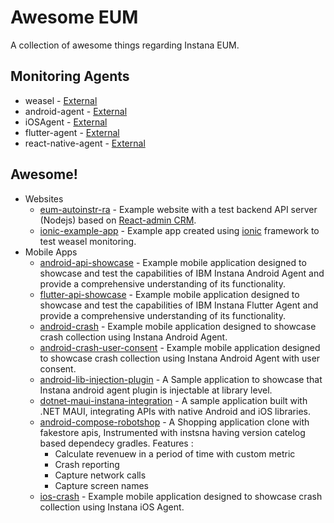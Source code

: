 # Awesome EUM
A collection of awesome things regarding Instana EUM.

## Monitoring Agents

- weasel - [External](https://github.com/instana/weasel)
- android-agent - [External](https://github.com/instana/android-agent)
- iOSAgent -  [External](https://github.com/instana/iOSAgent)
- flutter-agent -  [External](https://github.com/instana/flutter-agent)
- react-native-agent -  [External](https://github.com/instana/react-native-agent)

## Awesome!

- Websites
  - [eum-autoinstr-ra](/eum-autoinstr-ra) - Example website with a test backend API server (Nodejs) based on [React-admin CRM](https://github.com/marmelab/react-admin/tree/master/examples/crm).
  - [ionic-example-app](/ionic-example-apps/ionic-example-app1/) - Example app created using [ionic](https://ionicframework.com/docs) framework to test weasel monitoring. 
- Mobile Apps
  - [android-api-showcase](/android-api-showcase) - Example mobile application designed to showcase and test the capabilities of IBM Instana Android Agent and provide a comprehensive understanding of its functionality.
  - [flutter-api-showcase](/flutter-api-showcase) - Example mobile application designed to showcase and test the capabilities of IBM Instana Flutter Agent and provide a comprehensive understanding of its functionality.
  - [android-crash](/android-crash) - Example mobile application designed to showcase crash collection using Instana Android Agent.
  - [android-crash-user-consent](/android-crash-user-consent) - Example mobile application designed to showcase crash collection using Instana Android Agent with user consent.
  - [android-lib-injection-plugin](/android-lib-injection-plugin) - A Sample application to showcase that Instana android agent plugin is injectable at library level.
  - [dotnet-maui-instana-integration](/dotnet-maui-instana-integration) - A sample application built with .NET MAUI, integrating APIs with native Android and iOS libraries.
  - [android-compose-robotshop](/android-compose-robotshop) - A Shopping application clone with fakestore apis, Instrumented with instsna having version catelog based dependecy gradles. 
  Features : 
    - Calculate revenuew in a period of time with custom metric
    - Crash reporting
    - Capture network calls
    - Capture screen names 
  - [ios-crash](/ios-crash) - Example mobile application designed to showcase crash collection using Instana iOS Agent.
